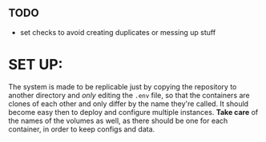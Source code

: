 

## TODO

- set checks to avoid creating duplicates or messing up stuff

# SET UP:

The system is made to be replicable just by copying the repository to another directory and *only* editing the `.env` file, so that
the containers are clones of each other and only differ by the name they're called. It should become easy then to deploy and configure multiple 
instances. **Take care** of the names of the volumes as well, as there should be one for each container, in order to keep configs and data.

